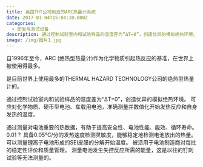 ```yaml
---
title: 英国THT公司制造的ARC热量计系统
date: 2017-01-04T15:04:10.000Z
categories:
  - 研发与测试设备
description: 通过控制试验室内和试验样品的温度差为“ΔT=0”，创造优异的模拟绝热环境。
image: /img/图片1.jpg
---
```

自1996年至今，ARC (绝热型热量计)作为化学物质引起热反应的基准，在世界上被使用得最多。 

是目前世界上使用最多的THERMAL HAZARD TECHNOLOGY公司的绝热型热量计的。

通过控制试验室内和试验样品的温度差为“ΔT=0”，创造优异的模拟绝热环境。 可应对化学物质、硬币型电池、车载用电池，准确测量并数值化开始发热反应和自身发热的温度。

通过测量对电池重要的热数据，有助于提高安全性、电池性能、能效、循环寿命。 0.01？ 具备0.05℃/分的发热速度检测灵敏度，能够稳定地检测电池放出的热量。 可以测量锂离子电池形成的SEI皮膜的分解开始温度。 被活用于电池制造商对每批的稳定性评价和质量管理。 测量电池发生失控反应所需的能量，这是以往的钉刺试验等无法测量的。